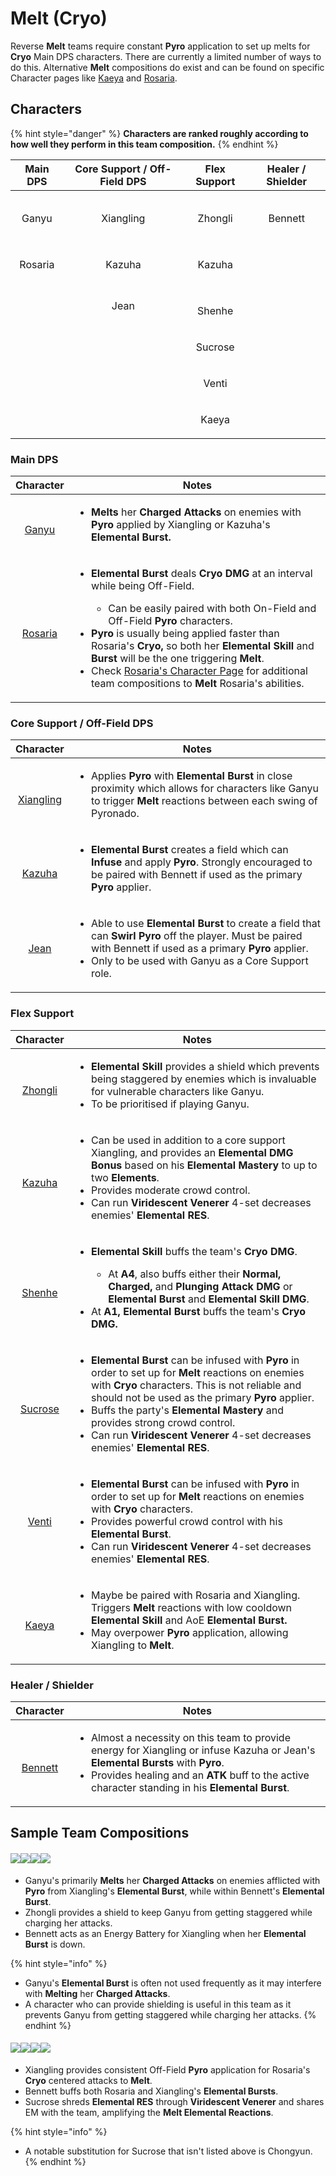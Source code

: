 # Melt (Cryo)

Reverse **Melt** teams require constant **Pyro** application to set up melts for **Cryo** Main DPS characters. There are currently a limited number of ways to do this. Alternative **Melt** compositions do exist and can be found on specific Character pages like [Kaeya](../characters/cryo/kaeya.md) and [Rosaria](../characters/cryo/rosaria.md).

## Characters

{% hint style="danger" %}
**Characters are ranked roughly according to how well they perform in this team composition.**
{% endhint %}

|                                       Main DPS                                       |                               Core Support / Off-Field DPS                               |                                     Flex Support                                     |                                   Healer / Shielder                                  |
| :----------------------------------------------------------------------------------: | :--------------------------------------------------------------------------------------: | :----------------------------------------------------------------------------------: | :----------------------------------------------------------------------------------: |
|   <p><img src="../.gitbook/assets/UI_AvatarIcon_Ganyu.png" alt=""></p><p>Ganyu</p>   | <p><img src="../.gitbook/assets/UI_AvatarIcon_Xiangling.png" alt=""></p><p>Xiangling</p> | <p><img src="../.gitbook/assets/UI_AvatarIcon_Zhongli.png" alt=""></p><p>Zhongli</p> | <p><img src="../.gitbook/assets/UI_AvatarIcon_Bennett.png" alt=""></p><p>Bennett</p> |
| <p><img src="../.gitbook/assets/UI_AvatarIcon_Rosaria.png" alt=""></p><p>Rosaria</p> |    <p><img src="../.gitbook/assets/UI_AvatarIcon_Kazuha.png" alt=""></p><p>Kazuha</p>    |  <p><img src="../.gitbook/assets/UI_AvatarIcon_Kazuha.png" alt=""></p><p>Kazuha</p>  |                                                                                      |
|                                                                                      |        <p><img src="../.gitbook/assets/UI_AvatarIcon_Jean.png" alt=""><br>Jean</p>       |  <p><img src="../.gitbook/assets/UI_AvatarIcon_Shenhe.png" alt=""></p><p>Shenhe</p>  |                                                                                      |
|                                                                                      |                                                                                          |   <p><img src="../.gitbook/assets/UI_AvatarIcon_Sucrose.png" alt=""><br>Sucrose</p>  |                                                                                      |
|                                                                                      |                                                                                          |     <p><img src="../.gitbook/assets/UI_AvatarIcon_Venti.png" alt=""><br>Venti</p>    |                                                                                      |
|                                                                                      |                                                                                          |     <p><img src="../.gitbook/assets/UI_AvatarIcon_Kaeya.png" alt=""><br>Kaeya</p>    |                                                                                      |

### Main DPS

|                                                             Character                                                            | Notes                                                                                                                                                                                                                                                                                                                                                                                                                                                                                                                                                                                                                                    |
| :------------------------------------------------------------------------------------------------------------------------------: | ---------------------------------------------------------------------------------------------------------------------------------------------------------------------------------------------------------------------------------------------------------------------------------------------------------------------------------------------------------------------------------------------------------------------------------------------------------------------------------------------------------------------------------------------------------------------------------------------------------------------------------------- |
|    <p><img src="../.gitbook/assets/UI_AvatarIcon_Ganyu.png" alt=""></p><p><a href="../characters/cryo/ganyu.md">Ganyu</a></p>    | <ul><li><strong>Melts</strong> her <strong>Charged Attacks</strong> on enemies with <strong>Pyro</strong> applied by Xiangling or Kazuha's <strong>Elemental Burst.</strong></li></ul>                                                                                                                                                                                                                                                                                                                                                                                                                                                   |
| <p><img src="../.gitbook/assets/UI_AvatarIcon_Rosaria.png" alt=""></p><p><a href="../characters/cryo/rosaria.md">Rosaria</a></p> | <ul><li><p><strong>Elemental Burst</strong> deals <strong>Cryo DMG</strong> at an interval while being Off-Field.</p><ul><li>Can be easily paired with both On-Field and Off-Field <strong>Pyro</strong> characters.</li></ul></li><li><strong>Pyro</strong> is usually being applied faster than Rosaria's <strong>Cryo,</strong> so both her <strong>Elemental Skill</strong> and <strong>Burst</strong> will be the one triggering <strong>Melt</strong>.</li><li>Check <a href="../characters/cryo/rosaria.md">Rosaria's Character Page</a> for additional team compositions to <strong>Melt</strong> Rosaria's abilities.</li></ul> |

### Core Support / Off-Field DPS

|                                                                            Character                                                                            | Notes                                                                                                                                                                                                                                                                            |
| :-------------------------------------------------------------------------------------------------------------------------------------------------------------: | -------------------------------------------------------------------------------------------------------------------------------------------------------------------------------------------------------------------------------------------------------------------------------- |
|              <p><img src="../.gitbook/assets/UI_AvatarIcon_Xiangling.png" alt=""></p><p><a href="../characters/pyro/xiangling.md">Xiangling</a></p>             | <ul><li>Applies <strong>Pyro</strong> with <strong>Elemental Burst</strong> in close proximity which allows for characters like Ganyu to trigger <strong>Melt</strong> reactions between each swing of Pyronado.</li></ul>                                                       |
|                  <p><img src="../.gitbook/assets/UI_AvatarIcon_Kazuha.png" alt=""></p><p><a href="../characters/anemo/kazuha.md">Kazuha</a></p>                 | <ul><li><strong>Elemental Burst</strong> creates a field which can <strong>Infuse</strong> and apply <strong>Pyro</strong>. Strongly encouraged to be paired with Bennett if used as the primary <strong>Pyro</strong> applier.</li></ul>                                        |
| <p><a href="../characters/anemo/jean.md"><img src="../.gitbook/assets/UI_AvatarIcon_Jean.png" alt=""></a><br><a href="../characters/anemo/jean.md">Jean</a></p> | <ul><li>Able to use <strong>Elemental Burst</strong> to create a field that can <strong>Swirl Pyro</strong> off the player. Must be paired with Bennett if used as a primary <strong>Pyro</strong> applier.</li><li>Only to be used with Ganyu as a Core Support role.</li></ul> |

### Flex Support

|                                                             Character                                                             | Notes                                                                                                                                                                                                                                                                                                                                                                                                                                                                                                         |
| :-------------------------------------------------------------------------------------------------------------------------------: | ------------------------------------------------------------------------------------------------------------------------------------------------------------------------------------------------------------------------------------------------------------------------------------------------------------------------------------------------------------------------------------------------------------------------------------------------------------------------------------------------------------- |
|  <p><img src="../.gitbook/assets/UI_AvatarIcon_Zhongli.png" alt=""></p><p><a href="../characters/geo/zhongli.md">Zhongli</a></p>  | <ul><li><strong>Elemental Skill</strong> provides a shield which prevents being staggered by enemies which is invaluable for vulnerable characters like Ganyu.</li><li>To be prioritised if playing Ganyu.</li></ul>                                                                                                                                                                                                                                                                                          |
|   <p><img src="../.gitbook/assets/UI_AvatarIcon_Kazuha.png" alt=""></p><p><a href="../characters/anemo/kazuha.md">Kazuha</a></p>  | <ul><li>Can be used in addition to a core support Xiangling, and provides an <strong>Elemental DMG Bonus</strong> based on his <strong>Elemental Mastery</strong> to up to two <strong>Elements</strong>.</li><li>Provides moderate crowd control.</li><li>Can run <strong>Viridescent Venerer</strong> 4-set decreases enemies' <strong>Elemental RES</strong>.</li></ul>                                                                                                                                    |
|   <p><img src="../.gitbook/assets/UI_AvatarIcon_Shenhe.png" alt=""></p><p><a href="../characters/cryo/shenhe.md">Shenhe</a></p>   | <ul><li><p><strong>Elemental Skill</strong> buffs the team's <strong>Cryo DMG</strong>.</p><ul><li>At <strong>A4</strong>, also buffs either their <strong>Normal, Charged,</strong> and <strong>Plunging Attack DMG</strong> or <strong>Elemental Burst</strong> and <strong>Elemental Skill DMG</strong>.</li></ul></li><li>At <strong>A1, Elemental Burst</strong> buffs the team's <strong>Cryo DMG.</strong></li></ul>                                                                                   |
| <p><img src="../.gitbook/assets/UI_AvatarIcon_Sucrose.png" alt=""></p><p><a href="../characters/anemo/sucrose.md">Sucrose</a></p> | <ul><li><strong>Elemental Burst</strong> can be infused with <strong>Pyro</strong> in order to set up for <strong>Melt</strong> reactions on enemies with <strong>Cryo</strong> characters. This is not reliable and should not be used as the primary <strong>Pyro</strong> applier.</li><li>Buffs the party's <strong>Elemental Mastery</strong> and provides strong crowd control.</li><li>Can run <strong>Viridescent Venerer</strong> 4-set decreases enemies' <strong>Elemental RES</strong>.</li></ul> |
|      <p><img src="../.gitbook/assets/UI_AvatarIcon_Venti.png" alt=""><br><a href="../characters/anemo/venti.md">Venti</a></p>     | <ul><li><strong>Elemental Burst</strong> can be infused with <strong>Pyro</strong> in order to set up for <strong>Melt</strong> reactions on enemies with <strong>Cryo</strong> characters.</li><li>Provides powerful crowd control with his <strong>Elemental Burst</strong>.</li><li>Can run <strong>Viridescent Venerer</strong> 4-set decreases enemies' <strong>Elemental RES</strong>.</li></ul>                                                                                                        |
|     <p><img src="../.gitbook/assets/UI_AvatarIcon_Kaeya.png" alt=""></p><p><a href="../characters/cryo/kaeya.md">Kaeya</a></p>    | <ul><li>Maybe be paired with Rosaria and Xiangling. Triggers <strong>Melt</strong> reactions with low cooldown <strong>Elemental Skill</strong> and AoE <strong>Elemental Burst.</strong></li><li>May overpower <strong>Pyro</strong> application, allowing Xiangling to <strong>Melt</strong>.</li></ul>                                                                                                                                                                                                     |

### Healer / Shielder

|                                                             Character                                                            | Notes                                                                                                                                                                                                                                                                                                          |
| :------------------------------------------------------------------------------------------------------------------------------: | -------------------------------------------------------------------------------------------------------------------------------------------------------------------------------------------------------------------------------------------------------------------------------------------------------------- |
| <p><img src="../.gitbook/assets/UI_AvatarIcon_Bennett.png" alt=""></p><p><a href="../characters/pyro/bennett.md">Bennett</a></p> | <ul><li>Almost a necessity on this team to provide energy for Xiangling or infuse Kazuha or Jean's <strong>Elemental Bursts</strong> with <strong>Pyro</strong>.</li><li>Provides healing and an <strong>ATK</strong> buff to the active character standing in his <strong>Elemental Burst</strong>.</li></ul> |

## Sample Team Compositions

#### ![](../.gitbook/assets/UI\_AvatarIcon\_Ganyu.png)![](../.gitbook/assets/UI\_AvatarIcon\_Xiangling.png)![](../.gitbook/assets/UI\_AvatarIcon\_Zhongli.png)![](../.gitbook/assets/UI\_AvatarIcon\_Bennett.png)

* Ganyu's primarily **Melts** her **Charged Attacks** on enemies afflicted with **Pyro** from Xiangling's **Elemental Burst**, while within Bennett's **Elemental Burst**.
* Zhongli provides a shield to keep Ganyu from getting staggered while charging her attacks.
* Bennett acts as an Energy Battery for Xiangling when her **Elemental Burst** is down.

{% hint style="info" %}
* Ganyu's **Elemental Burst** is often not used frequently as it may interfere with **Melting** her **Charged Attacks**.
* A character who can provide shielding is useful in this team as it prevents Ganyu from getting staggered while charging her attacks.
{% endhint %}

#### ![](../.gitbook/assets/UI\_AvatarIcon\_Rosaria.png)![](../.gitbook/assets/UI\_AvatarIcon\_Xiangling.png)![](../.gitbook/assets/UI\_AvatarIcon\_Sucrose.png)![](../.gitbook/assets/UI\_AvatarIcon\_Bennett.png)

* Xiangling provides consistent Off-Field **Pyro** application for Rosaria's **Cryo** centered attacks to **Melt**.
* Bennett buffs both Rosaria and Xiangling's **Elemental Bursts**.
* Sucrose shreds **Elemental RES** through **Viridescent Venerer** and shares EM with the team, amplifying the **Melt Elemental Reactions**.

{% hint style="info" %}
* A notable substitution for Sucrose that isn't listed above is Chongyun.
{% endhint %}
